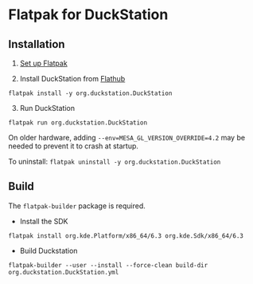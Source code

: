 # Flatpak for DuckStation

## Installation

1. [Set up Flatpak](https://www.flatpak.org/setup/)

2. Install DuckStation from [Flathub](https://flathub.org/apps/details/org.duckstation.DuckStation)

`flatpak install -y org.duckstation.DuckStation`

3. Run DuckStation

`flatpak run org.duckstation.DuckStation`

On older hardware, adding `--env=MESA_GL_VERSION_OVERRIDE=4.2` may be needed to prevent it to crash at startup.

To uninstall: `flatpak uninstall -y org.duckstation.DuckStation`

## Build

The `flatpak-builder` package is required.

- Install the SDK

`flatpak install org.kde.Platform/x86_64/6.3 org.kde.Sdk/x86_64/6.3`

- Build Duckstation

`flatpak-builder --user --install --force-clean build-dir org.duckstation.DuckStation.yml`
